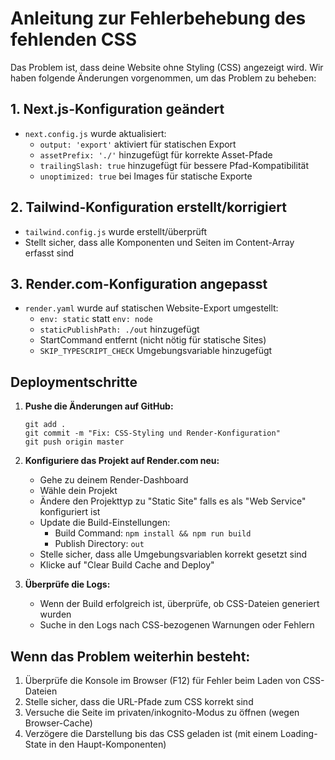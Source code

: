 # Anleitung zur Fehlerbehebung des fehlenden CSS

Das Problem ist, dass deine Website ohne Styling (CSS) angezeigt wird. Wir haben folgende Änderungen vorgenommen, um das Problem zu beheben:

## 1. Next.js-Konfiguration geändert
- `next.config.js` wurde aktualisiert:
  - `output: 'export'` aktiviert für statischen Export
  - `assetPrefix: './'` hinzugefügt für korrekte Asset-Pfade
  - `trailingSlash: true` hinzugefügt für bessere Pfad-Kompatibilität
  - `unoptimized: true` bei Images für statische Exporte

## 2. Tailwind-Konfiguration erstellt/korrigiert
- `tailwind.config.js` wurde erstellt/überprüft
- Stellt sicher, dass alle Komponenten und Seiten im Content-Array erfasst sind

## 3. Render.com-Konfiguration angepasst
- `render.yaml` wurde auf statischen Website-Export umgestellt:
  - `env: static` statt `env: node`
  - `staticPublishPath: ./out` hinzugefügt
  - StartCommand entfernt (nicht nötig für statische Sites)
  - `SKIP_TYPESCRIPT_CHECK` Umgebungsvariable hinzugefügt

## Deploymentschritte

1. **Pushe die Änderungen auf GitHub:**
   ```
   git add .
   git commit -m "Fix: CSS-Styling und Render-Konfiguration"
   git push origin master
   ```

2. **Konfiguriere das Projekt auf Render.com neu:**
   - Gehe zu deinem Render-Dashboard
   - Wähle dein Projekt
   - Ändere den Projekttyp zu "Static Site" falls es als "Web Service" konfiguriert ist
   - Update die Build-Einstellungen:
     - Build Command: `npm install && npm run build`
     - Publish Directory: `out`
   - Stelle sicher, dass alle Umgebungsvariablen korrekt gesetzt sind
   - Klicke auf "Clear Build Cache and Deploy"

3. **Überprüfe die Logs:**
   - Wenn der Build erfolgreich ist, überprüfe, ob CSS-Dateien generiert wurden
   - Suche in den Logs nach CSS-bezogenen Warnungen oder Fehlern

## Wenn das Problem weiterhin besteht:

1. Überprüfe die Konsole im Browser (F12) für Fehler beim Laden von CSS-Dateien
2. Stelle sicher, dass die URL-Pfade zum CSS korrekt sind
3. Versuche die Seite im privaten/inkognito-Modus zu öffnen (wegen Browser-Cache)
4. Verzögere die Darstellung bis das CSS geladen ist (mit einem Loading-State in den Haupt-Komponenten) 